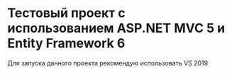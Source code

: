# Тестовый проект c использованием ASP.NET MVC 5 и Entity Framework 6
Для запуска данного проекта рекомендую использовать VS 2019
